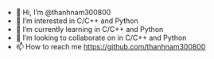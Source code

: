 - 👋 Hi, I’m @thanhnam300800
- 👀 I’m interested in C/C++ and Python
- 🌱 I’m currently learning in C/C++ and Python
- 💞️ I’m looking to collaborate on in C/C++ and Python
- 📫 How to reach me https://github.com/thanhnam300800

<!---
thanhnam300800/thanhnam300800 is a ✨ special ✨ repository because its `README.md` (this file) appears on your GitHub profile.
You can click the Preview link to take a look at your changes.
--->
